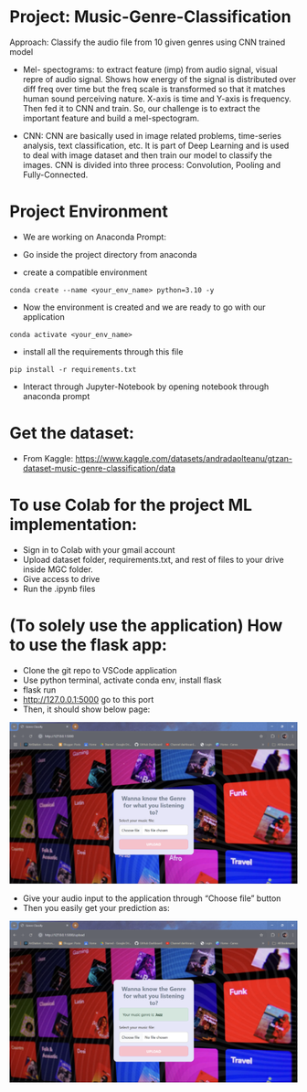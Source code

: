 # Project: Music-Genre-Classification
Approach: Classify the audio file from 10 given genres using CNN trained model
- Mel- spectograms: to extract feature (imp) from audio signal, visual repre of audio signal. Shows how energy of the signal is distributed over diff freq over time but the freq scale is transformed so that it matches human sound perceiving nature. X-axis is time and Y-axis is frequency. Then fed it to CNN and train. So, our challenge is to extract the important feature and build a mel-spectogram.

- CNN: CNN are basically used in image related problems, time-series analysis, text classification, etc. It is part of Deep Learning and is used to deal with image dataset and then train our model to classify the images. CNN is divided into three process: Convolution, Pooling and Fully-Connected.

# Project Environment
-	We are working on Anaconda Prompt:

-	Go inside the project directory from anaconda
-   create a compatible environment
```
conda create --name <your_env_name> python=3.10 -y
```
-   Now the environment is created and we are ready to go with our application
```
conda activate <your_env_name>
```
-   install all the requirements through this file
```
pip install -r requirements.txt
```
-   Interact through Jupyter-Notebook by opening notebook through anaconda prompt

# Get the dataset:
-	From Kaggle: https://www.kaggle.com/datasets/andradaolteanu/gtzan-dataset-music-genre-classification/data

#  To use Colab for the project ML implementation:
- Sign in to Colab with your gmail account
-	Upload dataset folder, requirements.txt, and rest of files to your drive inside MGC folder.
-	Give access to drive
-   Run the .ipynb files

#  (To solely use the application) How to use the flask app:
- Clone the git repo to VSCode application
-	Use python terminal, activate conda env, install flask
- flask run
-	http://127.0.0.1:5000  go to this port
-	Then, it should show below page:

![alt text](applic_screenshots/image.png)

-	Give your audio input to the application through “Choose file” button
-	Then you easily get your prediction as:

![alt text](applic_screenshots/image-1.png)
